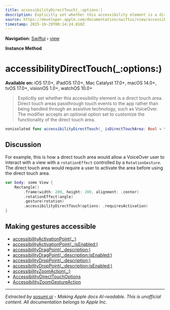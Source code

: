 ```yaml
---
title: accessibilityDirectTouch(_:options:)
description: Explicitly set whether this accessibility element is a direct touch area. Direct touch areas passthrough touch events to the app rather than being handled through an assistive technology, such as VoiceOver. The modifier accepts an optional  option set to customize the functionality of the direct touch area.
source: https://developer.apple.com/documentation/swiftui/view/accessibilitydirecttouch(_:options:)
timestamp: 2025-10-29T00:14:24.810Z
---
```


**Navigation:** [Swiftui](/documentation/swiftui) › [view](/documentation/swiftui/view)

**Instance Method**

# accessibilityDirectTouch(_:options:)

**Available on:** iOS 17.0+, iPadOS 17.0+, Mac Catalyst 17.0+, macOS 14.0+, tvOS 17.0+, visionOS 1.0+, watchOS 10.0+

> Explicitly set whether this accessibility element is a direct touch area. Direct touch areas passthrough touch events to the app rather than being handled through an assistive technology, such as VoiceOver. The modifier accepts an optional  option set to customize the functionality of the direct touch area.

```swift
nonisolated func accessibilityDirectTouch(_ isDirectTouchArea: Bool = true, options: AccessibilityDirectTouchOptions = []) -> ModifiedContent<Self, AccessibilityAttachmentModifier>
```

## Discussion

For example, this is how a direct touch area would allow a VoiceOver user to interact with a view with a `rotationEffect` controlled by a `RotationGesture`. The direct touch area would require a user to activate the area before using the direct touch area.

```swift
var body: some View {
    Rectangle()
        .frame(width: 200, height: 200, alignment: .center)
        .rotationEffect(angle)
        .gesture(rotation)
        .accessibilityDirectTouch(options: .requiresActivation)
}
```

## Making gestures accessible

- [accessibilityActivationPoint(_:)](/documentation/swiftui/view/accessibilityactivationpoint(_:))
- [accessibilityActivationPoint(_:isEnabled:)](/documentation/swiftui/view/accessibilityactivationpoint(_:isenabled:))
- [accessibilityDragPoint(_:description:)](/documentation/swiftui/view/accessibilitydragpoint(_:description:))
- [accessibilityDragPoint(_:description:isEnabled:)](/documentation/swiftui/view/accessibilitydragpoint(_:description:isenabled:))
- [accessibilityDropPoint(_:description:)](/documentation/swiftui/view/accessibilitydroppoint(_:description:))
- [accessibilityDropPoint(_:description:isEnabled:)](/documentation/swiftui/view/accessibilitydroppoint(_:description:isenabled:))
- [accessibilityZoomAction(_:)](/documentation/swiftui/view/accessibilityzoomaction(_:))
- [AccessibilityDirectTouchOptions](/documentation/swiftui/accessibilitydirecttouchoptions)
- [AccessibilityZoomGestureAction](/documentation/swiftui/accessibilityzoomgestureaction)

---

*Extracted by [sosumi.ai](https://sosumi.ai) - Making Apple docs AI-readable.*
*This is unofficial content. All documentation belongs to Apple Inc.*
